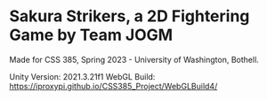 # Sakura Strikers, a 2D Fightering Game by Team JOGM
Made for CSS 385, Spring 2023 - University of Washington, Bothell.

Unity Version: 2021.3.21f1
WebGL Build: https://iproxypi.github.io/CSS385_Project/WebGLBuild4/  
